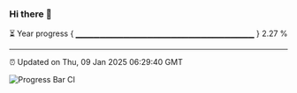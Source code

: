 ### Hi there 👋

⏳ Year progress { ▁▁▁▁▁▁▁▁▁▁▁▁▁▁▁▁▁▁▁▁▁▁▁▁▁▁▁▁▁▁ } 2.27 %

---

⏰ Updated on Thu, 09 Jan 2025 06:29:40 GMT

![Progress Bar CI](https://github.com/ZhaoGui/ZhaoGui/workflows/Progress%20Bar%20CI/badge.svg)
